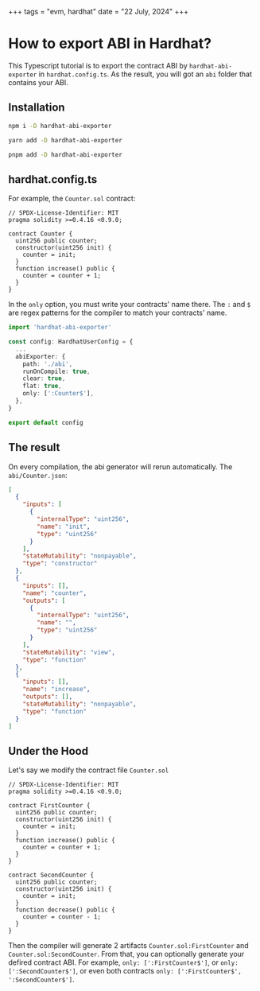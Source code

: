 +++
tags = "evm, hardhat"
date = "22 July, 2024"
+++

# How to export ABI in Hardhat?

This Typescript tutorial is to export the contract ABI by `hardhat-abi-exporter` in `hardhat.config.ts`. As the result, you will got an `abi` folder that contains your ABI.

## Installation

```bash label="NPM" group="install"
npm i -D hardhat-abi-exporter
```

```bash label="Yarn" group="install"
yarn add -D hardhat-abi-exporter
```

```bash label="PNPM" group="install"
pnpm add -D hardhat-abi-exporter
```

## hardhat.config.ts

For example, the `Counter.sol` contract:

```solidity label="Counter.sol" group="contract"
// SPDX-License-Identifier: MIT
pragma solidity >=0.4.16 <0.9.0;

contract Counter {
  uint256 public counter;
  constructor(uint256 init) {
    counter = init;
  }
  function increase() public {
    counter = counter + 1;
  }
}

```

In the `only` option, you must write your contracts' name there. The `:` and `$` are regex patterns for the compiler to match your contracts' name.

```ts label="hardhat.config.ts" group="config"
import 'hardhat-abi-exporter'

const config: HardhatUserConfig = {
  ...
  abiExporter: {
    path: './abi',
    runOnCompile: true,
    clear: true,
    flat: true,
    only: [':Counter$'],
  },
}

export default config
```

## The result

On every compilation, the abi generator will rerun automatically. The `abi/Counter.json`:

```json label="Counter.json" group="abi"
[
  {
    "inputs": [
      {
        "internalType": "uint256",
        "name": "init",
        "type": "uint256"
      }
    ],
    "stateMutability": "nonpayable",
    "type": "constructor"
  },
  {
    "inputs": [],
    "name": "counter",
    "outputs": [
      {
        "internalType": "uint256",
        "name": "",
        "type": "uint256"
      }
    ],
    "stateMutability": "view",
    "type": "function"
  },
  {
    "inputs": [],
    "name": "increase",
    "outputs": [],
    "stateMutability": "nonpayable",
    "type": "function"
  }
]
```

## Under the Hood

Let's say we modify the contract file `Counter.sol`

```solidity label="Counter.sol" group="new-contract"
// SPDX-License-Identifier: MIT
pragma solidity >=0.4.16 <0.9.0;

contract FirstCounter {
  uint256 public counter;
  constructor(uint256 init) {
    counter = init;
  }
  function increase() public {
    counter = counter + 1;
  }
}

contract SecondCounter {
  uint256 public counter;
  constructor(uint256 init) {
    counter = init;
  }
  function decrease() public {
    counter = counter - 1;
  }
}

```

Then the compiler will generate 2 artifacts `Counter.sol:FirstCounter` and `Counter.sol:SecondCounter`. From that, you can optionally generate your defired contract ABI. For example, `only: [':FirstCounter$']`, or `only: [':SecondCounter$']`, or even both contracts `only: [':FirstCounter$', ':SecondCounter$']`.
